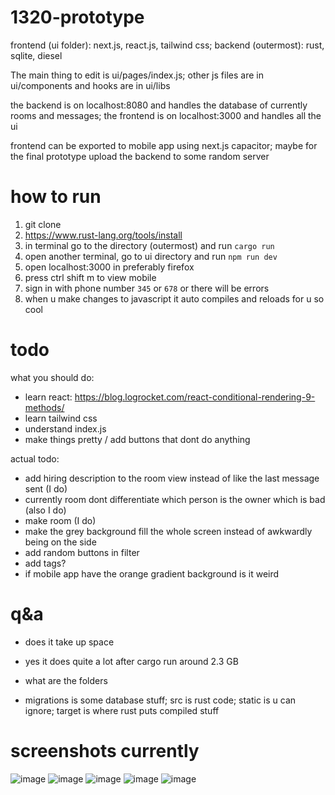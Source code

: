 # 1320-prototype

frontend (ui folder): next.js, react.js, tailwind css;
backend (outermost): rust, sqlite, diesel

The main thing to edit is ui/pages/index.js; other js files are in ui/components and hooks are in ui/libs

the backend is on localhost:8080 and handles the database of currently rooms and messages; 
the frontend is on localhost:3000 and handles all the ui

frontend can be exported to mobile app using next.js capacitor; maybe for the final prototype upload the backend 
to some random server

# how to run

1. git clone
2. https://www.rust-lang.org/tools/install
3. in terminal go to the directory (outermost) and run `cargo run`
4. open another terminal, go to ui directory and run `npm run dev`
5. open localhost:3000 in preferably firefox
6. press ctrl shift m to view mobile
7. sign in with phone number `345` or `678` or there will be errors
8. when u make changes to javascript it auto compiles and reloads for u so cool

# todo

what you should do:
- learn react: https://blog.logrocket.com/react-conditional-rendering-9-methods/
- learn tailwind css
- understand index.js
- make things pretty / add buttons that dont do anything

actual todo:
- add hiring description to the room view instead of like the last message sent (I do)
- currently room dont differentiate which person is the owner which is bad (also I do)
- make room (I do)
- make the grey background fill the whole screen instead of awkwardly being on the side
- add random buttons in filter
- add tags?
- if mobile app have the orange gradient background is it weird

# q&a

- does it take up space
- yes it does quite a lot after cargo run around 2.3 GB

- what are the folders
- migrations is some database stuff; src is rust code; static is u can ignore; target is where rust puts compiled stuff

# screenshots currently
![image](https://cdn.discordapp.com/attachments/912270605515124766/1087042899419598920/image.png)
![image](https://cdn.discordapp.com/attachments/912270605515124766/1087043302362185799/image.png)
![image](https://cdn.discordapp.com/attachments/912270605515124766/1087043367810109490/image.png)
![image](https://cdn.discordapp.com/attachments/912270605515124766/1087043439331377334/image.png)
![image](https://cdn.discordapp.com/attachments/912270605515124766/1087043502443081758/image.png)
